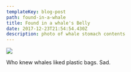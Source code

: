 ```yaml
---
templateKey: blog-post
path: found-in-a-whale
title: Found in a whale's Belly
date: 2017-12-23T21:54:54.430Z
description: photo of whale stomach contents
---
```

![](/img/found_in_whale_belly.jpg)

Who knew whales liked plastic bags. Sad.
